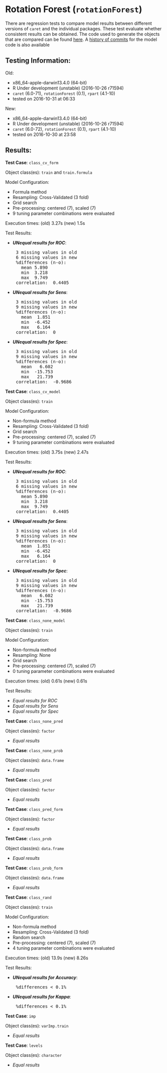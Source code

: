 Rotation Forest (`rotationForest`)
===== 

There are regression tests to compare model results between different versions of `caret` and the individual packages. These test evaluate whether consistent results can be obtained. The code used to generate the objects that are compared can be found [here](https://github.com/topepo/caret/blob/master/RegressionTests/Code/rotationForest.R).
A [history of commits](https://github.com/topepo/caret/commits/master/models/files/rotationForest.R) for the model code is also available

Testing Information:
---------

Old:

 * x86_64-apple-darwin13.4.0 (64-bit)
 * R Under development (unstable) (2016-10-26 r71594)
 * `caret` (6.0-71), `rotationForest` (0.1), `rpart` (4.1-10)
 * tested on 2016-10-31 at 06:33


New:

 * x86_64-apple-darwin13.4.0 (64-bit)
 * R Under development (unstable) (2016-10-26 r71594)
 * `caret` (6.0-72), `rotationForest` (0.1), `rpart` (4.1-10)
 * tested on 2016-10-30 at 23:58


Results:
---------

**Test Case**: `class_cv_form`

Object class(es): `train` and `train.formula`

Model Configuration:

 * Formula method
 * Resampling: Cross-Validated (3 fold)
 * Grid search
 * Pre-processing: centered (7), scaled (7)  
 * 9 tuning parameter combinations were evaluated


Execution times: (old) 3.27s (new) 1.5s

Test Results:

 * ***UNequal results for ROC***:

<pre>
    3 missing values in old
    6 missing values in new
    %differences (n-o):                
      mean 5.890
      min  3.218
      max  9.749
    correlation:  0.4405 
</pre>

 * ***UNequal results for Sens***:

<pre>
    3 missing values in old
    9 missing values in new
    %differences (n-o):                 
      mean  1.851
      min  -6.452
      max   6.164
    correlation:  0 
</pre>

 * ***UNequal results for Spec***:

<pre>
    3 missing values in old
    9 missing values in new
    %differences (n-o):                  
      mean   6.602
      min  -15.753
      max   21.739
    correlation:  -0.9686 
</pre>


**Test Case**: `class_cv_model`

Object class(es): `train`

Model Configuration:

 * Non-formula method
 * Resampling: Cross-Validated (3 fold)
 * Grid search
 * Pre-processing: centered (7), scaled (7)  
 * 9 tuning parameter combinations were evaluated


Execution times: (old) 3.75s (new) 2.47s

Test Results:

 * ***UNequal results for ROC***:

<pre>
    3 missing values in old
    6 missing values in new
    %differences (n-o):                
      mean 5.890
      min  3.218
      max  9.749
    correlation:  0.4405 
</pre>

 * ***UNequal results for Sens***:

<pre>
    3 missing values in old
    9 missing values in new
    %differences (n-o):                 
      mean  1.851
      min  -6.452
      max   6.164
    correlation:  0 
</pre>

 * ***UNequal results for Spec***:

<pre>
    3 missing values in old
    9 missing values in new
    %differences (n-o):                  
      mean   6.602
      min  -15.753
      max   21.739
    correlation:  -0.9686 
</pre>


**Test Case**: `class_none_model`

Object class(es): `train`

Model Configuration:

 * Non-formula method
 * Resampling: None
 * Grid search
 * Pre-processing: centered (7), scaled (7)  
 * 0 tuning parameter combinations were evaluated


Execution times: (old) 0.61s (new) 0.61s

Test Results:

 * _Equal results for ROC_
 * _Equal results for Sens_
 * _Equal results for Spec_

**Test Case**: `class_none_pred`

Object class(es): `factor`

 * _Equal results_

**Test Case**: `class_none_prob`

Object class(es): `data.frame`

 * _Equal results_

**Test Case**: `class_pred`

Object class(es): `factor`

 * _Equal results_

**Test Case**: `class_pred_form`

Object class(es): `factor`

 * _Equal results_

**Test Case**: `class_prob`

Object class(es): `data.frame`

 * _Equal results_

**Test Case**: `class_prob_form`

Object class(es): `data.frame`

 * _Equal results_

**Test Case**: `class_rand`

Object class(es): `train`

Model Configuration:

 * Non-formula method
 * Resampling: Cross-Validated (3 fold)
 * Random search
 * Pre-processing: centered (7), scaled (7)  
 * 4 tuning parameter combinations were evaluated


Execution times: (old) 13.9s (new) 8.26s

Test Results:

 * ***UNequal results for Accuracy***:

<pre>
    %differences < 0.1%
</pre>

 * ***UNequal results for Kappa***:

<pre>
    %differences < 0.1%
</pre>


**Test Case**: `imp`

Object class(es): `varImp.train`

 * _Equal results_

**Test Case**: `levels`

Object class(es): `character`

 * _Equal results_

